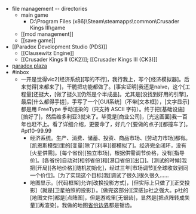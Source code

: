 - file management -- directories
    - main game
        - D:\Program Files (x86)\Steam\steamapps\common\Crusader Kings III\game
    - [[mod management]]
    - [[save game]]
- [[Paradox Development Studio (PDS)]]
    - [[Clausewitz Engine]]
    - [[Crusader Kings II (CK2)]]; [[Crusader Kings III (CK3)]]
- [paradox plaza](((A8pNv3Mgv)))
- #inbox
    - 一开是觉得vic2[经济系统][写的不行]，我行我上，写个[经济模拟器]。后来觉得[来都来了]，干脆把功能都做了。[事实证明]我还是naive，这个[工程量]还挺大，[做了挺久][仍然是个半成品]。尤其是[没找到好用的引擎]，最后[什么都得手搓]，手写了一个[GUI系统]（不带[文本框]），[文字显示]都是用 FreeType 手动渲染的（只支持 ASCII 字符）。终于把[基础设施][搞好了]，然后维多利亚3就来了。毕竟是[商业公司]，[光这画面]我一百年也赶不上。看了详细介绍，更要命了，好几个[要做的点子][都撞车了]。 #pt10-99.99
        - 经济系统。生产、消费、储蓄、投资、商品市场、[劳动力市场]都有。[凯恩斯模型]里的[变量]除了[利率][都模拟了]。经济完全闭环，没有[火星供需]。[每个省份][独立市场]，根据供需调节价格，没有[指导价]。[各省份]自动对[相邻省份]和[港口省份][出口]。[测试的时候]我把[开局][各地价格][随机初始化]，经过三年[市场调节][全球收敛到同一个价位]。[为了实现这个目标]我[调试了很久]很久很久……
        - 地图显示。[代码框架]允许[改换投影方式]，[但实际上只做了][正交投影]（就是[卫星拍照的投影]）。[做完这部分][深感]p社之强大。p社的[地图文件]都是[点阵图]，但是游戏里[无锯齿]，显然是[把点阵转成矢量][再渲染]。我做的地图[省份边界](https://bbs.saraba1st.com/2b/thread-2005751-1-1.html)都是锯齿。
